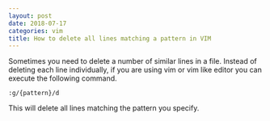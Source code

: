 ```yaml
---
layout: post
date: 2018-07-17
categories: vim
title: How to delete all lines matching a pattern in VIM
---
```


Sometimes you need to delete a number of similar lines in a file. Instead of deleting each line individually, if you are using vim or vim like editor you can execute the following command.

```
:g/{pattern}/d
```

This will delete all lines matching the pattern you specify.